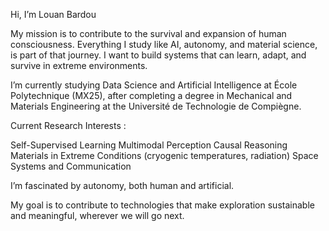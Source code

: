 Hi, I’m Louan Bardou

My mission is to contribute to the survival and expansion of human consciousness. Everything I study like AI, autonomy, and material science, is part of that journey. I want to build systems that can learn, adapt, and survive in extreme environments.

I’m currently studying Data Science and Artificial Intelligence at École Polytechnique (MX25), after completing a degree in Mechanical and Materials Engineering at the Université de Technologie de Compiègne.

Current Research Interests :

Self-Supervised Learning
Multimodal Perception
Causal Reasoning
Materials in Extreme Conditions (cryogenic temperatures, radiation)
Space Systems and Communication

I’m fascinated by autonomy, both human and artificial.

My goal is to contribute to technologies that make exploration sustainable and meaningful, wherever we will go next.
